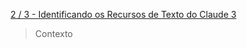 [2 / 3 - Identificando os Recursos de Texto do Claude 3](https://web.dio.me/coding/explorando-engenharia-de-prompts-e-claude-3-com-logica-de-programacao/algorithm/identificando-os-recursos-de-texto-do-claude-3?back=/track/engenharia-prompts-aws)

> Contexto
